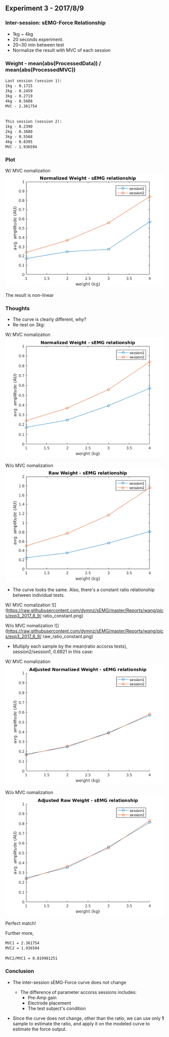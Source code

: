 ## Experiment 3 - 2017/8/9


### Inter-session: sEMG-Force Relationship
* 1kg ~ 4kg
* 20 seconds experiment.
* 20~30 min between test
* Normalize the result with MVC of each session

### Weight - mean(abs(ProcessedData)) / mean(abs(ProcessedMVC))
```
Last session (session 1):
1kg - 0.1715
2kg - 0.2459
3kg - 0.2719
4kg - 0.5688
MVC - 2.361754


This session (session 2):
1kg - 0.2390
2kg - 0.3680
3kg - 0.5568
4kg - 0.8395
MVC - 1.936594
```


### Plot

W/ MVC nomalization
![](https://raw.githubusercontent.com/dymnz/sEMG/master/Reports/wang/pics/exp3_2017_8_9/norm_weight_semg.png)

The result is non-linear


### Thoughts
* The curve is clearly different, why?
* Re-test on 3kg:

W/ MVC nomalization
![](https://raw.githubusercontent.com/dymnz/sEMG/master/Reports/wang/pics/exp3_2017_8_9/norm_weight_semg_retest_3kg.png)

W/o MVC nomalization
![](https://raw.githubusercontent.com/dymnz/sEMG/master/Reports/wang/pics/exp3_2017_8_9/raw_weight_semg_retest_3kg.png)


* The curve looks the same. Also, there's a constant ratio relationship between individual tests.

W/ MVC nomalization
![](https://raw.githubusercontent.com/dymnz/sEMG/master/Reports/wang/pics/exp3_2017_8_9/ ratio_constant.png)

W/o MVC nomalization
![](https://raw.githubusercontent.com/dymnz/sEMG/master/Reports/wang/pics/exp3_2017_8_9/ raw_ratio_constant.png)


* Multiply each sample by the mean(ratio accorss tests), session2/session1, 0.6921 in this case:

W/ MVC nomalization
![](https://raw.githubusercontent.com/dymnz/sEMG/master/Reports/wang/pics/exp3_2017_8_9/adjusted_norm_weight_semg_retest_3kg.png)

W/o MVC nomalization
![](https://raw.githubusercontent.com/dymnz/sEMG/master/Reports/wang/pics/exp3_2017_8_9/adjusted_raw_weight_semg_retest_3kg.png)

Perfect match! 

Further more, 
```
MVC1 = 2.361754 
MVC2 = 1.936594

MVC2/MVC1 = 0.819981251
```

### Conclusion
* The inter-session sEMG-Force curve does not change
	* The difference of parameter accorss sessions includes:
		* Pre-Amp gain
		* Electrode placement
		* The test subject's condition

* Since the curve does not change, other than the ratio, we can use only **1** sample to estimate the ratio, and apply it on the modeled curve to estimate the force output.
